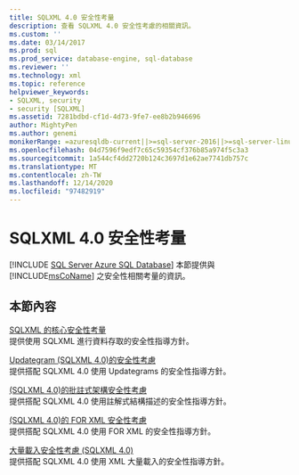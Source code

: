 ```yaml
---
title: SQLXML 4.0 安全性考量
description: 查看 SQLXML 4.0 安全性考慮的相關資訊。
ms.custom: ''
ms.date: 03/14/2017
ms.prod: sql
ms.prod_service: database-engine, sql-database
ms.reviewer: ''
ms.technology: xml
ms.topic: reference
helpviewer_keywords:
- SQLXML, security
- security [SQLXML]
ms.assetid: 7281bdbd-cf1d-4d73-9fe7-ee8b2b946696
author: MightyPen
ms.author: genemi
monikerRange: =azuresqldb-current||>=sql-server-2016||>=sql-server-linux-2017||=azuresqldb-mi-current
ms.openlocfilehash: 04d7596f9edf7c65c59354cf376b85a974f5c3a3
ms.sourcegitcommit: 1a544cf4dd2720b124c3697d1e62ae7741db757c
ms.translationtype: MT
ms.contentlocale: zh-TW
ms.lasthandoff: 12/14/2020
ms.locfileid: "97482919"
---
```

# <a name="sqlxml-40-security-considerations"></a>SQLXML 4.0 安全性考量
[!INCLUDE [SQL Server Azure SQL Database](../../../includes/applies-to-version/sql-asdb.md)]
  本節提供與 [!INCLUDE[msCoName](../../../includes/msconame-md.md)] 之安全性相關考量的資訊。  
  
## <a name="in-this-section"></a>本節內容  
 [SQLXML 的核心安全性考量](../../../relational-databases/sqlxml-annotated-xsd-schemas-xpath-queries/security/core-sqlxml-security-considerations.md)  
 提供使用 SQLXML 進行資料存取的安全性指導方針。  
  
 [Updategram &#40;SQLXML 4.0&#41;的安全性考慮 ](../../../relational-databases/sqlxml-annotated-xsd-schemas-xpath-queries/security/updategram-security-considerations-sqlxml-4-0.md)  
 提供搭配 SQLXML 4.0 使用 Updategrams 的安全性指導方針。  
  
 [&#40;SQLXML 4.0&#41;的批註式架構安全性考慮 ](../../../relational-databases/sqlxml-annotated-xsd-schemas-xpath-queries/security/annotated-schema-security-considerations-sqlxml-4-0.md)  
 提供搭配 SQLXML 4.0 使用註解式結構描述的安全性指導方針。  
  
 [&#40;SQLXML 4.0&#41;的 FOR XML 安全性考慮 ](../../../relational-databases/sqlxml-annotated-xsd-schemas-xpath-queries/security/for-xml-security-considerations-sqlxml-4-0.md)  
 提供搭配 SQLXML 4.0 使用 FOR XML 的安全性指導方針。  
  
 [大量載入安全性考慮 &#40;SQLXML 4.0&#41;](../../../relational-databases/sqlxml-annotated-xsd-schemas-xpath-queries/security/bulk-load-security-considerations-sqlxml-4-0.md)  
 提供搭配 SQLXML 4.0 使用 XML 大量載入的安全性指導方針。  
  
  
